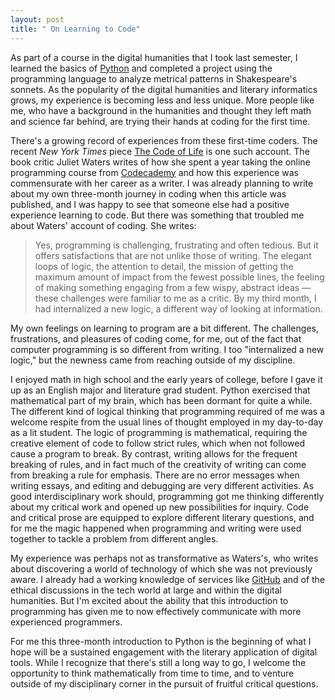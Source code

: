 ```yaml
---
layout: post
title: " On Learning to Code"
---
```


As part of a course in the digital humanities that I took last semester, I learned the basics of [Python][] and completed a project using the programming language to analyze metrical patterns in Shakespeare's sonnets. As the popularity of the digital humanities and literary informatics grows, my experience is becoming less and less unique. More people like me, who have a background in the humanities and thought they left math and science far behind, are trying their hands at coding for the first time.

There's a growing record of experiences from these first-time coders. The recent _New York Times_ piece [The Code of Life][nytimes] is one such account. The book critic Juliet Waters writes of how she spent a year taking the online programming course from [Codecademy][code] and how this experience was commensurate with her career as a writer. I was already planning to write about my own three-month journey in coding when this article was published, and I was happy to see that someone else had a positive experience learning to code. But there was something that troubled me about Waters' account of coding. She writes:

>Yes, programming is challenging, frustrating and often tedious. But it offers satisfactions that are not unlike those of writing. The elegant loops of logic, the attention to detail, the mission of getting the maximum amount of impact from the fewest possible lines, the feeling of making something engaging from a few wispy, abstract ideas — these challenges were familiar to me as a critic. By my third month, I had internalized a new logic, a different way of looking at information.

My own feelings on learning to program are a bit different. The challenges, frustrations, and pleasures of coding come, for me, out of the fact that computer programming is so different from writing. I too "internalized a new logic," but the newness came from reaching outside of my discipline.

I enjoyed math in high school and the early years of college, before I gave it up as an English major and literature grad student. Python exercised that mathematical part of my brain, which has been dormant for quite a while. The different kind of logical thinking that programming required of me was a welcome respite from the usual lines of thought employed in my day-to-day as a lit student. The logic of programming is mathematical, requiring the creative element of code to follow strict rules, which when not followed cause a program to break. By contrast, writing allows for the frequent breaking of rules, and in fact much of the creativity of writing can come from breaking a rule for emphasis. There are no error messages when writing essays, and editing and debugging are very different activities. As good interdisciplinary work should, programming got me thinking differently about my critical work and opened up new possibilities for inquiry. Code and critical prose are equipped to explore different literary questions, and for me the magic happened when programming and writing were used together to tackle a problem from different angles.

My experience was perhaps not as transformative as Waters's, who writes about discovering a world of technology of which she was not previously aware. I already had a working knowledge of services like [GitHub][] and of the ethical discussions in the tech world at large and within the digital humanities. But I'm excited about the ability that this introduction to programming has given me to now effectively communicate with more experienced programmers.

For me this three-month introduction to Python is the beginning of what I hope will be a sustained engagement with the literary application of digital tools. While I recognize that there's still a long way to go, I welcome the opportunity to think mathematically from time to time, and to venture outside of my disciplinary corner in the pursuit of fruitful critical questions.


[Python]: http://python.org
[nytimes]: http://www.nytimes.com/2013/12/15/opinion/sunday/the-code-of-life.html
[code]: http://codecademy.com
[GitHub]: https://github.com
